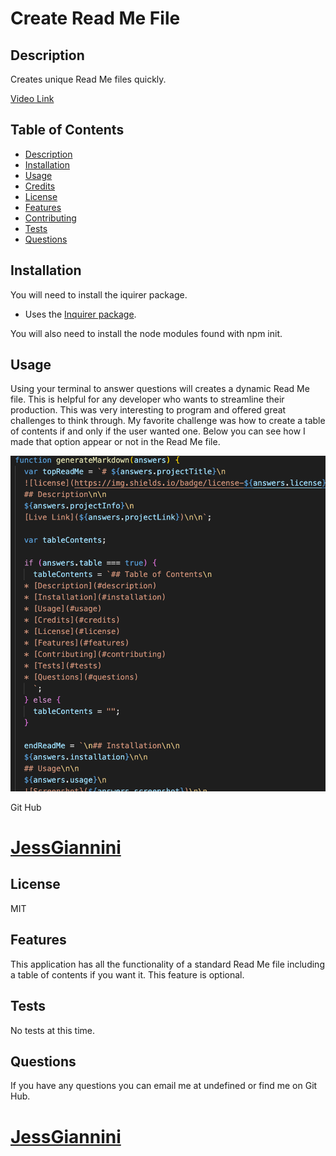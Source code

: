 # Create Read Me File

## Description

Creates unique Read Me files quickly.

[Video Link](https://drive.google.com/file/d/1uSLRtKF4DGA3raXzcSO9ECwNMGzPI3fu/view)

## Table of Contents

- [Description](#description)
- [Installation](#installation)
- [Usage](#usage)
- [Credits](#credits)
- [License](#license)
- [Features](#features)
- [Contributing](#contributing)
- [Tests](#tests)
- [Questions](#questions)

## Installation

You will need to install the iquirer package.

- Uses the [Inquirer package](https://www.npmjs.com/package/inquirer).

You will also need to install the node modules found with npm init.

## Usage

Using your terminal to answer questions will creates a dynamic Read Me file. This is helpful for any developer who wants to streamline their production. This was very interesting to program and offered great challenges to think through. My favorite challenge was how to create a table of contents if and only if the user wanted one. Below you can see how I made that option appear or not in the Read Me file.

![Screenshot](./readmecodesnippet.png)

Git Hub

# [JessGiannini](https://github.com/JessGiannini)

## License

MIT

## Features

This application has all the functionality of a standard Read Me file including a table of contents if you want it. This feature is optional.

## Tests

No tests at this time.

## Questions

If you have any questions you can email me at undefined or find me on Git Hub.

# [JessGiannini](https://github.com/JessGiannini)
